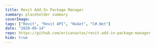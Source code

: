 ```yaml
---
title: Revit Add-In Package Manager
summary: placeholder summary
coverImage:
tags: ["Revit", "Revit API", "NuGet", "C#.Net"]
date: "2020-09-14"
repo: https://github.com/ericanastas/revit-add-in-package-manager
hide: true
---
```

